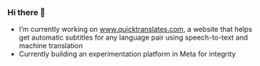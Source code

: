 ### Hi there 👋

- I’m currently working on www.quicktranslates.com, a website that helps get automatic subtitles for any language pair using speech-to-text and machine translation
- Currently building an experimentation platform in Meta for integrity
